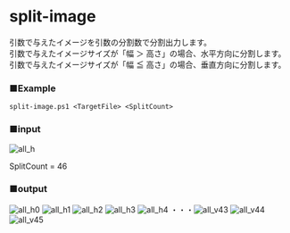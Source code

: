 # split-image

引数で与えたイメージを引数の分割数で分割出力します。  
引数で与えたイメージサイズが「幅 ＞ 高さ」の場合、水平方向に分割します。  
引数で与えたイメージサイズが「幅 ≦ 高さ」の場合、垂直方向に分割します。

### ■Example

```shell
split-image.ps1 <TargetFile> <SplitCount>
```

### ■input

![all_h](https://user-images.githubusercontent.com/49807271/212519481-a199a574-8cde-4aae-96ee-18364c0d7076.png)

SplitCount = 46

### ■output

![all_h0](https://user-images.githubusercontent.com/49807271/212519672-bf2d7143-5474-492f-b390-79cf0531fa04.png)
![all_h1](https://user-images.githubusercontent.com/49807271/212519674-36eaff1e-27ab-4329-9c89-a8f62a6c94af.png)
![all_h2](https://user-images.githubusercontent.com/49807271/212519678-37122501-966f-4a5e-bfc3-7b83fc7bd535.png)
![all_h3](https://user-images.githubusercontent.com/49807271/212519680-336b3659-4174-4e7e-ab31-4cbb050c46fb.png)
![all_h4](https://user-images.githubusercontent.com/49807271/212519681-bcf7153f-4ab5-4b15-be48-703f0b568d12.png) ・・・![all_v43](https://user-images.githubusercontent.com/49807271/212519697-72972282-93fe-4930-93a9-6a7cdd3b59c8.png)
![all_v44](https://user-images.githubusercontent.com/49807271/212519698-b016c4b9-1a19-4a50-92e2-c525ceabc01e.png)
![all_v45](https://user-images.githubusercontent.com/49807271/212519695-89f324de-ee6e-4708-86be-06ff812464b8.png)
